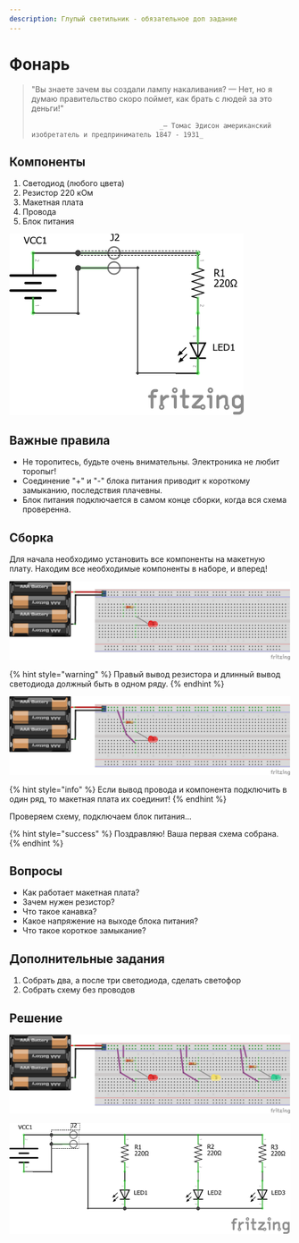 ```yaml
---
description: Глупый светильник - обязательное доп задание
---
```


# Фонарь

> "Вы знаете зачем вы создали лампу накаливания? — Нет, но я думаю правительство скоро поймет, как брать с людей за это деньги!"
>
>                                     _— Томас Эдисон американский изобретатель и предприниматель 1847 - 1931_

## Компоненты

1. Светодиод \(любого цвета\)
2. Резистор 220 кОм
3. Макетная плата
4. Провода 
5. Блок питания

![](../.gitbook/assets/1.-lampa-1_sh.png)

## Важные правила

* Не торопитесь, будьте очень внимательны. Электроника не любит торопыг!
* Соединение "+" и "-" блока питания приводит к короткому замыканию, последствия плачевны.
* Блок питания подключается в самом конце сборки, когда вся схема проверенна.

## Сборка

Для начала необходимо установить все компоненты на макетную плату. Находим все необходимые компоненты в наборе, и вперед!

![&#x423;&#x441;&#x442;&#x430;&#x43D;&#x43E;&#x432;&#x43A;&#x430; &#x43A;&#x43E;&#x43C;&#x43F;&#x43E;&#x43D;&#x435;&#x43D;&#x442;&#x43E;&#x432;](../.gitbook/assets/1.-lampa-0.png)

{% hint style="warning" %}
Правый вывод резистора и длинный вывод светодиода должный быть в одном ряду.
{% endhint %}

![&#x423;&#x441;&#x442;&#x430;&#x43D;&#x43E;&#x432;&#x43A;&#x430; &#x43F;&#x440;&#x43E;&#x432;&#x43E;&#x434;&#x43E;&#x432;](../.gitbook/assets/1.-lampa-1.png)

{% hint style="info" %}
Если вывод провода и компонента подключить в один ряд, то макетная плата их соединит!
{% endhint %}

Проверяем схему, подключаем блок питания...

{% hint style="success" %}
Поздравляю! Ваша первая схема собрана.
{% endhint %}

## Вопросы

* Как работает макетная плата?
* Зачем нужен резистор?
* Что такое канавка?
* Какое напряжение на выходе блока питания?
* Что такое короткое замыкание?

## Дополнительные задания

1. Собрать два, а после три светодиода, сделать светофор
2. Собрать схему без проводов

## Решение

![](../.gitbook/assets/1.-lampa-2.png)

![](../.gitbook/assets/1.-lampa-2_sh.png)

